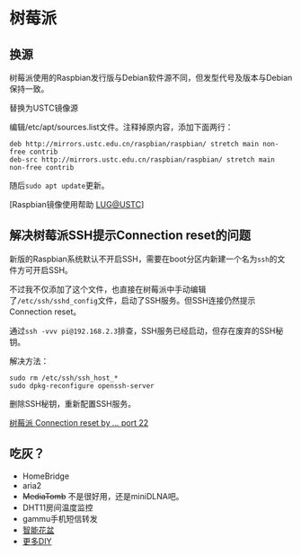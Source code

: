 # 树莓派

## 换源
树莓派使用的Raspbian发行版与Debian软件源不同，但发型代号及版本与Debian保持一致。

替换为USTC镜像源

编辑/etc/apt/sources.list文件。注释掉原内容，添加下面两行：
```
deb http://mirrors.ustc.edu.cn/raspbian/raspbian/ stretch main non-free contrib
deb-src http://mirrors.ustc.edu.cn/raspbian/raspbian/ stretch main non-free contrib
```
随后`sudo apt update`更新。

[Raspbian镜像使用帮助 [LUG@USTC](https://lug.ustc.edu.cn/wiki/mirrors/help/raspbian)]

## 解决树莓派SSH提示Connection reset的问题

新版的Raspbian系统默认不开启SSH，需要在boot分区内新建一个名为`ssh`的文件方可开启SSH。

不过我不仅添加了这个文件，也直接在树莓派中手动编辑了`/etc/ssh/sshd_config`文件，启动了SSH服务。但SSH连接仍然提示Connection reset。


通过`ssh -vvv pi@192.168.2.3`排查，SSH服务已经启动，但存在废弃的SSH秘钥。

解决方法：
```
sudo rm /etc/ssh/ssh_host_* 
sudo dpkg-reconfigure openssh-server
```
删除SSH秘钥，重新配置SSH服务。

[树莓派 Connection reset by *.*.*.* port 22](http://qinfei.glrsmart.com/2017/08/14/s/)

## 吃灰？
  * HomeBridge
  * aria2
  * ~~MediaTomb~~ 不是很好用，还是miniDLNA吧。
  * DHT11房间温度监控
  * gammu手机短信转发
  * [智能花盆](http://www.instructables.com/id/Plantbot-Beta/)
  * [更多DIY](https://www.adafruit.com/)